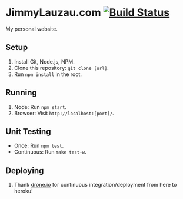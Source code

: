 JimmyLauzau.com [![Build Status](https://drone.io/github.com/jimmay5469/JimmyLauzau.com/status.png)](https://drone.io/github.com/jimmay5469/JimmyLauzau.com/latest)
===============
My personal website.

Setup
-----
1. Install Git, Node.js, NPM.
2. Clone this repository: `git clone [url]`.
3. Run `npm install` in the root.

Running
-------
1. Node: Run `npm start`.
2. Browser: Visit `http://localhost:[port]/`.

Unit Testing
-------
* Once: Run `npm test`.
* Continuous: Run `make test-w`.

Deploying
---------
1. Thank [drone.io](https://drone.io/) for continuous integration/deployment from here to heroku!
